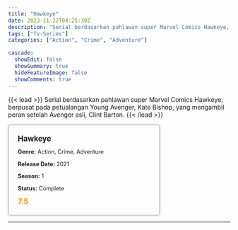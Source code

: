 ```yaml
---
title: "Hawkeye"
date: 2023-11-22T04:25:30Z
description: "Serial berdasarkan pahlawan super Marvel Comics Hawkeye, berpusat pada petualangan Young Avenger, Kate Bishop, yang mengambil peran setelah Avenger asli, Clint Barton."
tags: ["Tv-Series"]
categories: ["Action", "Crime", "Adventure"]

cascade:
  showEdit: false
  showSummary: true
  hideFeatureImage: false
  showComments: true
---
```


{{< lead >}}
Serial berdasarkan pahlawan super Marvel Comics Hawkeye, berpusat pada petualangan Young Avenger, Kate Bishop, yang mengambil peran setelah Avenger asli, Clint Barton.
{{< /lead >}}

<style>

/* CSS for the movie information box */
        .movie-box {
            width: 300px;
            padding: 20px;
            border: 2px solid #ccc; /* Border added */
            border-radius: 5px;
            box-shadow: 0 0 5px rgba(0, 0, 0, 0.2);
        }

        /* CSS for movie title */
        .movie-title {
            font-size: 1.2em;
            font-weight: bold;
            margin-bottom: 10px;
        }

        /* CSS for movie details */
        .movie-details {
            font-size: 0.9em;
            margin-bottom: 10px;
        }

        /* CSS for movie rating */
        .movie-rating {
            font-size: 1.2em;
            font-weight: bold;
            color: #ff9900; /* IMDb's rating color */
        }
</style>

 <div class="movie-box">
        <div class="movie-title">Hawkeye</div>
        <div class="movie-details">
            <p><strong>Genre:</strong> Action, Crime, Adventure</p>
            <p><strong>Release Date:</strong> 2021</p>
            <p><strong>Season:</strong> 1</p>
            <p><strong>Status:</strong> Complete</p>
        </div>
        <div class="movie-rating">7.5</div>
    </div>

---
